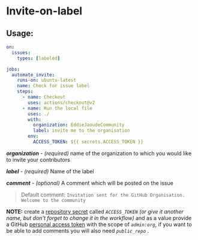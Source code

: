 # Invite-on-label

## Usage:

```yml
on:
  issues:
    types: [labeled]

jobs:
  automate_invite:
    runs-on: ubuntu-latest
    name: Check for issue label
    steps:
      - name: Checkout
        uses: actions/checkout@v2
      - name: Run the local file
        uses: ./
        with:
          organization: EddieJaoudeCommunity
          label: invite me to the organisation
        env:
          ACCESS_TOKEN: ${{ secrets.ACCESS_TOKEN }}
```

**_organization_** - _(required)_ name of the organization to which you would like to invite your contributors

**_label_** - _(required)_ Name of the label

**_comment_** - _(optional)_ A comment which will be posted on the issue

> Default comment: `Invitation sent for the GitHub Organisation. Welcome to the community`

**NOTE:** create a [repository secret](https://help.github.com/en/actions/automating-your-workflow-with-github-actions/creating-and-using-encrypted-secrets) called _`ACCESS_TOKEN`_ _(or give it another name, but don't forget to change it in the workflow)_ and as a value provide a GitHub [personal access token](https://github.com/settings/tokens) with the scope of _`admin:org`_, if you want to be able to add comments you will also need _`public_repo`_ .
